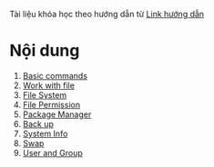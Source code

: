 Tài liệu khóa học theo hướng dẫn từ
[Link hướng dẫn](https://github.com/kalise/linux-notes)


# Nội dung 
1. [Basic commands](https://github.com/toan1012/learning_linux/blob/master/contents/basic_commands.md)
2. [Work with file](https://github.com/toan1012/learning_linux/blob/master/contents/work_with_file.md)
3. [File System](https://github.com/toan1012/learning_linux/blob/master/contents/filesystem.md)
4. [File Permission](https://github.com/toan1012/learning_linux/blob/master/contents/file_permission.md)
5. [Package Manager](https://github.com/toan1012/learning_linux/blob/master/contents/pakage_manager.md)
6. [Back up](https://github.com/toan1012/learning_linux/blob/master/contents/backup.md)
7. [System Info](https://github.com/toan1012/learning_linux/blob/master/contents/SystemInfo.md)
8. [Swap](https://github.com/toan1012/learning_linux/blob/master/contents/swap.md)
9. [User and Group]()
